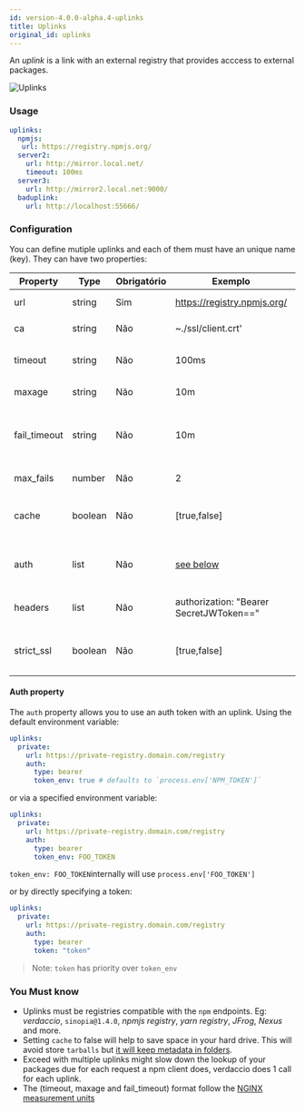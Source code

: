 ```yaml
---
id: version-4.0.0-alpha.4-uplinks
title: Uplinks
original_id: uplinks
---
```


An *uplink* is a link with an external registry that provides acccess to external packages.

![Uplinks](https://user-images.githubusercontent.com/558752/52976233-fb0e3980-33c8-11e9-8eea-5415e6018144.png)

### Usage

```yaml
uplinks:
  npmjs:
   url: https://registry.npmjs.org/
  server2:
    url: http://mirror.local.net/
    timeout: 100ms
  server3:
    url: http://mirror2.local.net:9000/
  baduplink:
    url: http://localhost:55666/
```

### Configuration

You can define mutiple uplinks and each of them must have an unique name (key). They can have two properties:

| Property     | Type    | Obrigatório | Exemplo                                 | Support | Descrição                                                                                                                  | Padrão     |
| ------------ | ------- | ----------- | --------------------------------------- | ------- | -------------------------------------------------------------------------------------------------------------------------- | ---------- |
| url          | string  | Sim         | https://registry.npmjs.org/             | all     | The registry url                                                                                                           | npmjs      |
| ca           | string  | Não         | ~./ssl/client.crt'                      | all     | SSL path certificate                                                                                                       | No default |
| timeout      | string  | Não         | 100ms                                   | all     | set new timeout for the request                                                                                            | 30s        |
| maxage       | string  | Não         | 10m                                     | all     | limit maximun failure request                                                                                              | 2m         |
| fail_timeout | string  | Não         | 10m                                     | all     | defines max time when a request becomes a failure                                                                          | 5m         |
| max_fails    | number  | Não         | 2                                       | all     | limit maximun failure request                                                                                              | 2          |
| cache        | boolean | Não         | [true,false]                            | >= 2.1  | cache all remote tarballs in storage                                                                                       | true       |
| auth         | list    | Não         | [see below](uplinks.md#auth-property)   | >= 2.5  | assigns the header 'Authorization' [more info](http://blog.npmjs.org/post/118393368555/deploying-with-npm-private-modules) | disabled   |
| headers      | list    | Não         | authorization: "Bearer SecretJWToken==" | all     | list of custom headers for the uplink                                                                                      | disabled   |
| strict_ssl   | boolean | Não         | [true,false]                            | >= 3.0  | If true, requires SSL certificates be valid.                                                                               | true       |

#### Auth property

The `auth` property allows you to use an auth token with an uplink. Using the default environment variable:

```yaml
uplinks:
  private:
    url: https://private-registry.domain.com/registry
    auth:
      type: bearer
      token_env: true # defaults to `process.env['NPM_TOKEN']`
```

or via a specified environment variable:

```yaml
uplinks:
  private:
    url: https://private-registry.domain.com/registry
    auth:
      type: bearer
      token_env: FOO_TOKEN
```

`token_env: FOO_TOKEN`internally will use `process.env['FOO_TOKEN']`

or by directly specifying a token:

```yaml
uplinks:
  private:
    url: https://private-registry.domain.com/registry
    auth:
      type: bearer
      token: "token"
```

> Note: `token` has priority over `token_env`

### You Must know

* Uplinks must be registries compatible with the `npm` endpoints. Eg: *verdaccio*, `sinopia@1.4.0`, *npmjs registry*, *yarn registry*, *JFrog*, *Nexus* and more.
* Setting `cache` to false will help to save space in your hard drive. This will avoid store `tarballs` but [it will keep metadata in folders](https://github.com/verdaccio/verdaccio/issues/391).
* Exceed with multiple uplinks might slow down the lookup of your packages due for each request a npm client does, verdaccio does 1 call for each uplink.
* The (timeout, maxage and fail_timeout) format follow the [NGINX measurement units](http://nginx.org/en/docs/syntax.html)
